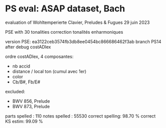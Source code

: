 
# PS eval: ASAP dataset, Bach
evaluation of Wohltemperierte Clavier, Preludes & Fugues
29 juin 2023

PSE with 30 tonalities
correction tonalités enharmoniques

version PSE: ea3122ceb3574fb3db8ee0454bc866686462f3ab branch PS14
after debug costADlex

ordre costADlex, 4 composantes:
- nb accid
- distance / local ton (cumul avec 1er)
- color
- Cb/B#, Fb/E#


excluded:
- BWV 856, Prelude
- BWV 873, Prelude

parts spelled   : 110
notes spelled   : 55530
correct spelling: 98.70 %
correct KS estim: 99.09 %

